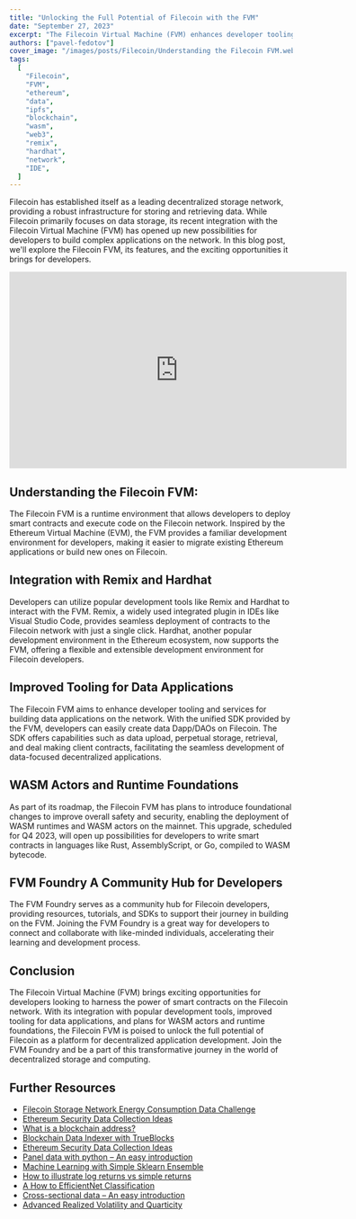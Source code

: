 ```yaml
---
title: "Unlocking the Full Potential of Filecoin with the FVM"
date: "September 27, 2023"
excerpt: "The Filecoin Virtual Machine (FVM) enhances developer tooling and services for building data applications on the network."
authors: ["pavel-fedotov"]
cover_image: "/images/posts/Filecoin/Understanding the Filecoin FVM.webp"
tags:
  [
    "Filecoin",
    "FVM",
    "ethereum",
    "data",
    "ipfs",
    "blockchain",
    "wasm",
    "web3",
    "remix",
    "hardhat",
    "network",
    "IDE",
  ]
---
```


Filecoin has established itself as a leading decentralized storage network, providing a robust infrastructure for storing and retrieving data. While Filecoin primarily focuses on data storage, its recent integration with the Filecoin Virtual Machine (FVM) has opened up new possibilities for developers to build complex applications on the network. In this blog post, we'll explore the Filecoin FVM, its features, and the exciting opportunities it brings for developers.

<div className="flex justify-center">
    <iframe width="600" height="350" src="https://www.youtube.com/embed/QIgxWPk8K00?autoplay=1&mute=1" title="YouTube video player" frameBorder="0" allow="accelerometer; autoplay; clipboard-write; encrypted-media; gyroscope; picture-in-picture;fullscreen"></iframe>
</div>

## Understanding the Filecoin FVM:

The Filecoin FVM is a runtime environment that allows developers to deploy smart contracts and execute code on the Filecoin network. Inspired by the Ethereum Virtual Machine (EVM), the FVM provides a familiar development environment for developers, making it easier to migrate existing Ethereum applications or build new ones on Filecoin.

## Integration with Remix and Hardhat

Developers can utilize popular development tools like Remix and Hardhat to interact with the FVM. Remix, a widely used integrated plugin in IDEs like Visual Studio Code, provides seamless deployment of contracts to the Filecoin network with just a single click. Hardhat, another popular development environment in the Ethereum ecosystem, now supports the FVM, offering a flexible and extensible development environment for Filecoin developers.

## Improved Tooling for Data Applications

The Filecoin FVM aims to enhance developer tooling and services for building data applications on the network. With the unified SDK provided by the FVM, developers can easily create data Dapp/DAOs on Filecoin. The SDK offers capabilities such as data upload, perpetual storage, retrieval, and deal making client contracts, facilitating the seamless development of data-focused decentralized applications.

## WASM Actors and Runtime Foundations

As part of its roadmap, the Filecoin FVM has plans to introduce foundational changes to improve overall safety and security, enabling the deployment of WASM runtimes and WASM actors on the mainnet. This upgrade, scheduled for Q4 2023, will open up possibilities for developers to write smart contracts in languages like Rust, AssemblyScript, or Go, compiled to WASM bytecode.

## FVM Foundry A Community Hub for Developers

The FVM Foundry serves as a community hub for Filecoin developers, providing resources, tutorials, and SDKs to support their journey in building on the FVM. Joining the FVM Foundry is a great way for developers to connect and collaborate with like-minded individuals, accelerating their learning and development process.

## Conclusion

The Filecoin Virtual Machine (FVM) brings exciting opportunities for developers looking to harness the power of smart contracts on the Filecoin network. With its integration with popular development tools, improved tooling for data applications, and plans for WASM actors and runtime foundations, the Filecoin FVM is poised to unlock the full potential of Filecoin as a platform for decentralized application development. Join the FVM Foundry and be a part of this transformative journey in the world of decentralized storage and computing.

## Further Resources

- [Filecoin Storage Network Energy Consumption Data Challenge](https://dspyt.com/Filecoin_analysis)
- [Ethereum Security Data Collection Ideas](https://dspyt.com/data_collection_ideas)
- [What is a blockchain address?](https://dspyt.com/what-is-blockchain-address)
- [Blockchain Data Indexer with TrueBlocks](https://dspyt.com/blockchain-data-indexer-with-trueblocks)
- [Ethereum Security Data Collection Ideas](https://dspyt.com/data_collection_ideas)
- [Panel data with python – An easy introduction](https://dspyt.com/panel-data-econometrics-an-introduction-with-an-example-in-python)
- [Machine Learning with Simple Sklearn Ensemble](https://dspyt.com/machine-learning-simple-sklearn-ensemble)
- [How to illustrate log returns vs simple returns](https://dspyt.com/simple-returns-log-return-and-volatility-simple-introduction)
- [A How to EfficientNet Classification](https://dspyt.com/efficientnet-classification)
- [Cross-sectional data – An easy introduction](https://dspyt.com/cross-sectional-data-an-easy-introduction)
- [Advanced Realized Volatility and Quarticity](https://dspyt.com/advanced-realized-volatility-and-quarticity)
